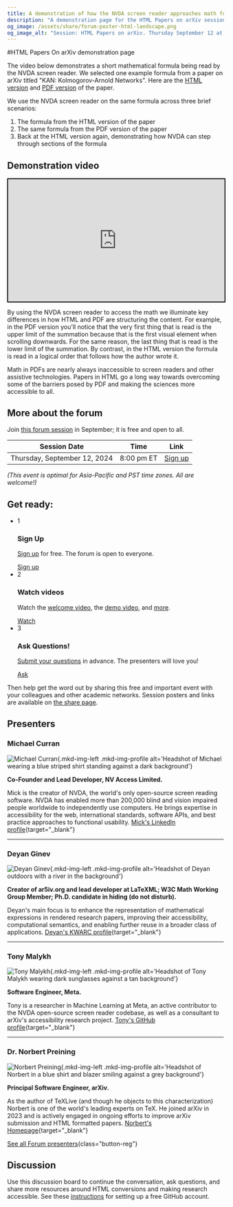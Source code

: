 ```yaml
---
title: A demonstration of how the NVDA screen reader approaches math formula in HTML and PDF
description: "A demonstration page for the HTML Papers on arXiv session at the arXiv Accessibility Forum."
og_image: /assets/share/forum-poster-html-landscape.png
og_image_alt: "Session: HTML Papers on arXiv. Thursday September 12 at 8:00 PM Eastern."
---
```

#HTML Papers On arXiv demonstration page

The video below demonstrates a short mathematical formula being read by the NVDA screen reader. We selected one example formula from a paper on arXiv titled "KAN: Kolmogorov-Arnold Networks". Here are the [HTML version](https://arxiv.org/html/2404.19756v4) and [PDF version](https://arxiv.org/pdf/2404.19756v4) of the paper.

We use the NVDA screen reader on the same formula across three brief scenarios:

1. The formula from the HTML version of the paper
2. The same formula from the PDF version of the paper
3. Back at the HTML version again, demonstrating how NVDA can step through sections of the formula

## Demonstration video
<iframe style="width:100%; aspect-ratio:16/9; border:2px solid black;" src="https://www.youtube.com/embed/YC_r_Lk17_U?si=qxIkbdN54JPQCKHN" title="YouTube video player" frameborder="0" allow="accelerometer; autoplay; clipboard-write; encrypted-media; gyroscope; picture-in-picture; web-share" referrerpolicy="strict-origin-when-cross-origin" allowfullscreen></iframe>

By using the NVDA screen reader to access the math we illuminate key differences in how HTML and PDF are structuring the content. For example, in the PDF version you'll notice that the very first thing that is read is the upper limit of the summation because that is the first visual element when scrolling downwards. For the same reason, the last thing that is read is the lower limit of the summation. By contrast, in the HTML version the formula is read in a logical order that follows how the author wrote it.

Math in PDFs are nearly always inaccessible to screen readers and other assistive technologies. Papers in HTML go a long way towards overcoming some of the barriers posed by PDF and making the sciences more accessible to all.

## More about the forum
Join [this forum session](forum-session-HTML.md) in September; it is free and open to all.

| Session Date | Time | Link |
|---|---|---|
| Thursday, September 12, 2024 | 8:00 pm ET | [Sign up](https://cornell.ca1.qualtrics.com/jfe/form/SV_eEZ1d27LF2fVM7Y) |
*(This event is optimal for Asia-Pacific and PST time zones. All are welcome!)*

## Get ready:
<ul class="forum-actions">
  <li class="col">
    <div class="col-num shadow" role="presentation">1</div>
    <h3>Sign Up</h3>
    <p><a href="https://cornell.ca1.qualtrics.com/jfe/form/SV_eEZ1d27LF2fVM7Y" target="_blank">Sign up</a> for free. The forum is open to everyone.</p>
    <a class="button-reg" href="https://cornell.ca1.qualtrics.com/jfe/form/SV_eEZ1d27LF2fVM7Y" target="_blank">Sign up</a>
  </li>
  <li class="col">
    <div class="col-num shadow" role="presentation">2</div>
    <h3>Watch videos</h3>
    <p>Watch the <a href="https://youtu.be/PYBgeITZhL4?feature=shared" target="blank">welcome video</a>, the <a href="">demo video</a>, and <a href="https://www.youtube.com/playlist?list=PLYgeAMJvRZ6ZRuNQGoekx0FdjXqEG0bzM" target="blank">more</a>.</p>
    <a class="button-reg" href="https://youtu.be/PYBgeITZhL4?feature=shared" target="blank">Watch</a>
  </li>
  <li class="col">
    <div class="col-num shadow" role="presentation">3</div>
    <h3>Ask Questions!</h3>
    <p><a href="https://cornell.ca1.qualtrics.com/jfe/form/SV_bBqisDGVGcrzQeq" target="_blank">Submit your questions</a> in advance. The presenters will love you!</p>
    <a class="button-reg" href="https://cornell.ca1.qualtrics.com/jfe/form/SV_bBqisDGVGcrzQeq" target="_blank">Ask</a>
  </li>
</ul>

Then help get the word out by sharing this free and important event with your colleagues and other academic networks. Session posters and links are available on [the share page](/share).

## Presenters

### Michael Curran

![Michael Curran](../assets/profile/michael.jpg){.mkd-img-left .mkd-img-profile alt='Headshot of Michael wearing a blue striped shirt standing against a dark background'}

**Co-Founder and Lead Developer, NV Access Limited.**

Mick is the creator of NVDA, the world's only open-source screen reading software. NVDA has enabled more than 200,000 blind and vision impaired people worldwide to independently use computers. He brings expertise in accessibility for the web, international standards, software APIs, and best practice approaches to functional usability. [Mick's LinkedIn profile](https://au.linkedin.com/in/mdcurran){target="_blank"}

---

### Deyan Ginev

![Deyan Ginev](../assets/profile/deyan.jpg){.mkd-img-left .mkd-img-profile alt='Headshot of Deyan outdoors with a river in the background'}

**Creator of ar5iv.org and lead developer at LaTeXML; W3C Math Working Group Member; Ph.D. candidate in hiding (do not disturb).**

Deyan's main focus is to enhance the representation of mathematical expressions in rendered research papers, improving their accessibility, computational semantics, and enabling further reuse in a broader class of applications. [Deyan's KWARC profile](https://kwarc.info/people/dginev/){target="_blank"}

---

### Tony Malykh

![Tony Malykh](../assets/profile/tony.jpg){.mkd-img-left .mkd-img-profile alt='Headshot of Tony Malykh wearing dark sunglasses against a tan background'}

**Software Engineer, Meta.**

Tony is a researcher in Machine Learning at Meta, an active contributor to the NVDA open-source screen reader codebase, as well as a consultant to arXiv's accessibility research project. [Tony's GitHub profile](https://github.com/mltony){target="_blank"}

---

### Dr. Norbert Preining

![Norbert Preining](../assets/profile/norbert.jpg){.mkd-img-left .mkd-img-profile alt='Headshot of Norbert in a blue shirt and blazer smiling against a grey background'}

**Principal Software Engineer, arXiv.**

As the author of TeXLive (and though he objects to this characterization) Norbert is one of the world's leading experts on TeX. He joined arXiv in 2023 and is actively engaged in ongoing efforts to improve arXiv submission and HTML formatted papers. [Norbert's Homepage](https://www.preining.info/){target="_blank"}

[See all Forum presenters](presenters){class="button-reg"}

<!-- ## Session materials shared in advance -->


## Discussion
Use this discussion board to continue the conversation, ask questions, and share more resources around HTML conversions and making research accessible. See these [instructions](discussion-board.md) for setting up a free GitHub account.
